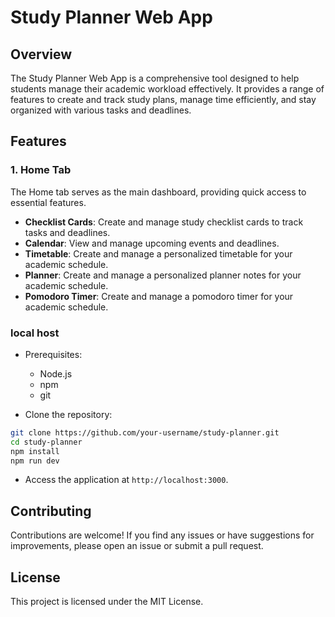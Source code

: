 # Study Planner Web App

## Overview

The Study Planner Web App is a comprehensive tool designed to help students manage their academic workload effectively. It provides a range of features to create and track study plans, manage time efficiently, and stay organized with various tasks and deadlines.

## Features

### 1. Home Tab

The Home tab serves as the main dashboard, providing quick access to essential features.

- **Checklist Cards**: Create and manage study checklist cards to track tasks and deadlines.
- **Calendar**: View and manage upcoming events and deadlines.
- **Timetable**: Create and manage a personalized timetable for your academic schedule.
- **Planner**: Create and manage a personalized planner notes for your academic schedule.
- **Pomodoro Timer**: Create and manage a pomodoro timer for your academic schedule.

### local host

- Prerequisites:
    - Node.js
    - npm
    - git

- Clone the repository:
```bash
git clone https://github.com/your-username/study-planner.git
cd study-planner
npm install
npm run dev
```

- Access the application at `http://localhost:3000`.

## Contributing

Contributions are welcome! If you find any issues or have suggestions for improvements, please open an issue or submit a pull request.

## License

This project is licensed under the MIT License.